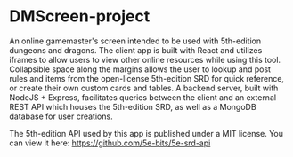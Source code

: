 # DMScreen-project
An online gamemaster's screen intended to be used with 5th-edition dungeons and dragons. The client app is built with React and utilizes iframes to allow users to view other online resources while using this tool. Collapsible space along the margins allows the user to lookup and post rules and items from the open-license 5th-edition SRD for quick reference, or create their own custom cards and tables. A backend server, built with NodeJS + Express, facilitates queries between the client and an external REST API which houses the 5th-edition SRD, as well as a MongoDB database for user creations.

The 5th-edition API used by this app is published under a MIT license. You can view it here: https://github.com/5e-bits/5e-srd-api 

